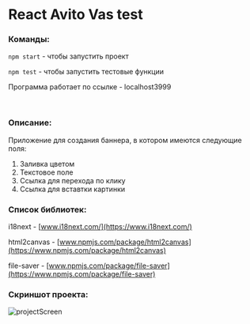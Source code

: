 # React Avito Vas test 

### Команды:

`npm start` - чтобы запустить проект

`npm test` - чтобы запустить тестовые функции

Программа работает по ссылке - localhost3999

<br/>

### Описание: 

Приложение для создания баннера, в котором имеются следующие поля:
1. Заливка цветом
2. Текстовое поле
3. Ссылка для перехода по клику
4. Ссылка для вставтки картинки

### Список библиотек: 

i18next - [www.i18next.com/](https://www.i18next.com/)

html2canvas - [www.npmjs.com/package/html2canvas](https://www.npmjs.com/package/html2canvas)

file-saver - [www.npmjs.com/package/file-saver](https://www.npmjs.com/package/file-saver)

### Скриншот проекта:

![projectScreen](https://sun9-31.userapi.com/impf/q1IqCmLcwGp2RGDsG1pPwOfYn7Wzbg-M9zDAAA/wX-l-s8nM6I.jpg?size=960x520&quality=96&proxy=1&sign=e2ee909308823db64d5fbc4627fc618d)
